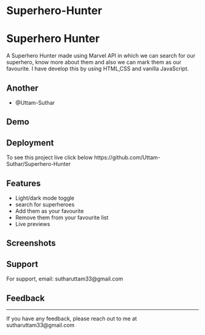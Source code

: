 # Superhero-Hunter
<h1>Superhero Hunter</h1>
<p>A Superhero Hunter made using Marvel API in which we can search for our superhero, know more about them and also we can
mark them as our favourite. I have develop this by using HTML,CSS and vanilla JavaScript.</p>

<h2>Another</h2>
<ul>
    <li>@Uttam-Suthar</li>
</ul>



<h2>Demo</h2>

<h2>Deployment</h2>
<p>To see this project live click below <Link:sp>https://github.com/Uttam-Suthar/Superhero-Hunter</Link:sp></p>

<h2>Features</h2>
<ul>
    <li>Light/dark mode toggle</li>
    <li>search for superheroes</li>
    <li>Add them as your favourite</li>
    <li>Remove them from your favourite list</li>
    <li>Live previews</li>
</ul>

<h2>Screenshots</h2>

<h2>Support</h2>

<p>For support, email: sutharuttam33@gmail.com</p>

<h2>Feedback</h2>
<hr>
<p>If you have any feedback, please reach out to me at sutharuttam33@gmail.com</p>


